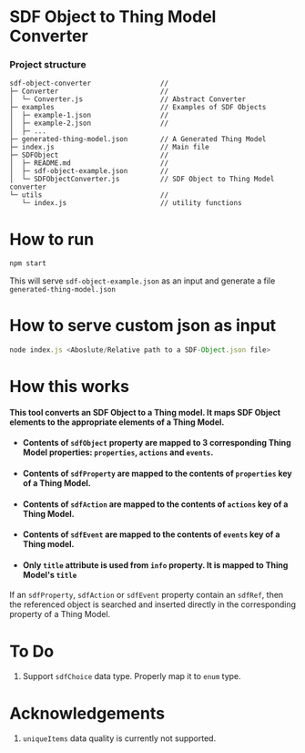# SDF Object to Thing Model Converter
### Project structure
```
sdf-object-converter                 //
├─ Converter                         //
│  └─ Converter.js                   // Abstract Converter
├─ examples                          // Examples of SDF Objects
│  ├─ example-1.json                 //
│  ├─ example-2.json                 //
│  ├─ ...
├─ generated-thing-model.json        // A Generated Thing Model
├─ index.js                          // Main file
├─ SDFObject                         //
│  ├─ README.md                      //
│  ├─ sdf-object-example.json        //
│  └─ SDFObjectConverter.js          // SDF Object to Thing Model converter
└─ utils                             //
   └─ index.js                       // utility functions
```

# How to run
```js
npm start
```
This will serve `sdf-object-example.json` as an input and generate a file `generated-thing-model.json`

# How to serve custom json as input
```js
node index.js <Aboslute/Relative path to a SDF-Object.json file>
```

# How this works

#### This tool converts an SDF Object to a Thing model. It maps SDF Object elements to the appropriate elements of a Thing Model.
* #### Contents of `sdfObject` property are mapped to 3 corresponding Thing Model properties: `properties`, `actions` and `events`.
* #### Contents of `sdfProperty` are mapped to the contents of `properties` key of a Thing Model.
* #### Contents of `sdfAction` are mapped to the contents of `actions` key of a Thing Model.
* #### Contents of `sdfEvent` are mapped to the contents of `events` key of a Thing model.
* #### Only `title` attribute is used from `info` property. It is mapped to Thing Model's `title`
  
If an `sdfProperty`, `sdfAction` or `sdfEvent` property contain an `sdfRef`, then the referenced object is searched and inserted directly in the corresponding property of a Thing Model.

# To Do
1. Support `sdfChoice` data type. Properly map it to `enum` type.

# Acknowledgements
1. `uniqueItems` data quality is currently not supported.
